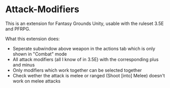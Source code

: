 # Attack-Modifiers
This is an extension for Fantasy Grounds Unity, usable with the ruleset 3.5E and PFRPG.

What this extension does:
- Seperate subwindow above weapon in the actions tab which is only shown in "Combat" mode
- All attack modifiers (all I know of in 3.5E) with the corresponding plus and minus
- Only modifiers which work together can be selected together
- Check wether the attack is melee or ranged (Shoot [into] Melee) doesn't work on melee attacks
